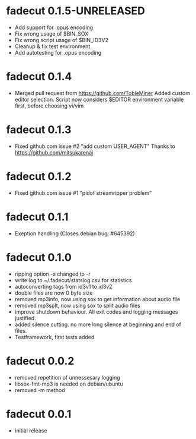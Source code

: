 # fadecut 0.1.5-UNRELEASED

- Add support for .opus encoding
- Fix wrong usage of $BIN_SOX
- Fix wrong script usage of $BIN_ID3V2
- Cleanup & fix test environment
- Add autotesting for .opus encoding

# fadecut 0.1.4

-   Merged pull request from https://github.com/TobleMiner Added custom
    editor selection. Script now considers \$EDITOR environment variable
    first, before choosing vi/vim

# fadecut 0.1.3

-   Fixed github.com issue \#2 "add custom USER\_AGENT" Thanks to
    https://github.com/mitsukarenai

# fadecut 0.1.2

-   Fixed github.com issue \#1 "pidof streamripper problem"

# fadecut 0.1.1

-   Exeption handling (Closes debian bug: \#645392)

# fadecut 0.1.0

-   ripping option -s changed to -r
-   write log to \~/.fadecut/statslog.csv for statistics
-   autoconverting tags from id3v1 to id3v2
-   double files are now 0 byte size
-   removed mp3info, now using sox to get information about audio file
-   removed mp3splt, now using sox to split audio files
-   improve shutdown behaviour. All exit codes and logging messages
    justified.
-   added silence cutting. no more long silence at beginning and end of
    files.
-   Testframework, first tests added

# fadecut 0.0.2

-   removed repetition of unnessesary logging
-   libsox-fmt-mp3 is needed on debian/ubuntu
-   removed -m method

# fadecut 0.0.1

-   initial release

